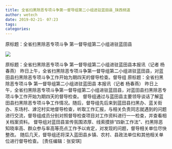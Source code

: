 ```yaml
---
title: 全省扫黑除恶专项斗争第一督导组第二小组进驻蓝田县_陕西频道
author: wetech
date: 2019-02-21- 07:23
tags: 
categories: 
---
```

原标题：全省扫黑除恶专项斗争 第一督导组第二小组进驻蓝田县
<!-- more -->
                
<img align="center" border="0" src="http://p2.ifengimg.com/a/2016/0810/204c433878d5cf9size1_w16_h16.png" />
                
            
原标题：全省扫黑除恶专项斗争 第一督导组第二小组进驻蓝田县本报讯（记者 杨春燕） 昨日上午，全省扫黑除恶专项斗争第一督导组第二小组进驻蓝田县，对蓝田县扫黑除恶专项斗争工作开始为期四天的督导检查。督导组
原标题：全省扫黑除恶专项斗争 第一督导组第二小组进驻蓝田县
本报讯（记者 杨春燕） 昨日上午，全省扫黑除恶专项斗争第一督导组第二小组进驻蓝田县，对蓝田县扫黑除恶专项斗争工作开始为期四天的督导检查。
督导组通过与蓝田县主要领导谈话了解蓝田县扫黑除恶专项斗争工作情况。随后，督导组先后来到蓝田县扫黑办、蓝关街办、东场村、滹沱村实地督导检查，听取工作汇报，与相关负责同志就遇到的问题进行交流，督导组成员分别对照督导检查项目对工作资料进行一一检查，并查看相关档案资料。
督导组对蓝田县宣传氛围浓厚、线索摸排“四新工作法”、扫黑除恶知晓率高、群众参与率高等亮点工作予以肯定，对发现的问题，督导相关单位尽快整改。
随后几天，督导组还将深入蓝田县乡镇、农村、县政法单位和其他相关单位进行督导检查。
[责任编辑：张安琪]
            

